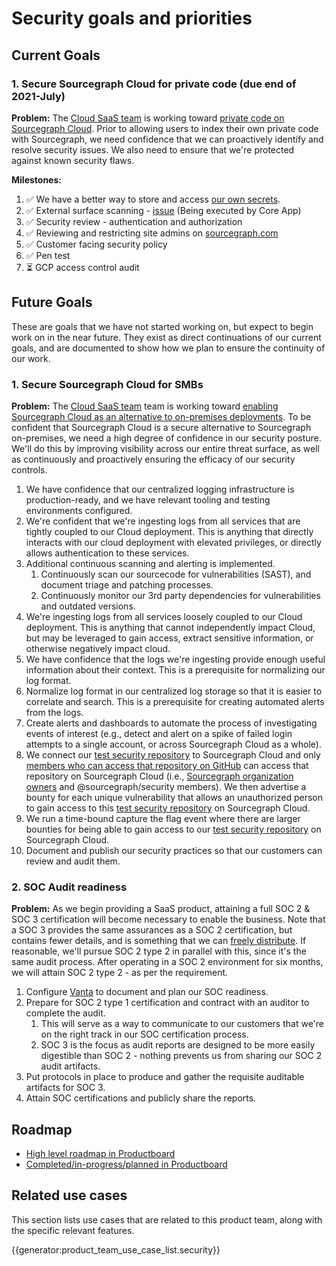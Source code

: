 # Security goals and priorities

## Current Goals

### 1. Secure Sourcegraph Cloud for private code (due end of 2021-July)

**Problem:** The [Cloud SaaS team](../../../../departments/product-engineering/engineering/cloud/saas/index.md) is working toward [private code on Sourcegraph Cloud](index.md). Prior to allowing users to index their own private code with Sourcegraph, we need confidence that we can proactively identify and resolve security issues. We also need to ensure that we're protected against known security flaws.

**Milestones:**

1. ✅ We have a better way to store and access [our own secrets](https://docs.google.com/document/d/1HzO7szEm-h4fqlQOnVbcJdpDmfQiM7Rb-Tz4CMEYl-Q).
2. ✅ External surface scanning - [issue](https://github.com/sourcegraph/sourcegraph/issues/21298) (Being executed by Core App)
3. ✅ Security review - authentication and authorization
4. ✅ Reviewing and restricting site admins on [sourcegraph.com](https://sourcegraph.com/)
5. ✅ Customer facing security policy
6. ✅ Pen test
7. ⏳ GCP access control audit

## Future Goals

These are goals that we have not started working on, but expect to begin work on in the near future. They exist as direct continuations of our current goals, and are documented to show how we plan to ensure the continuity of our work.

### 1. Secure Sourcegraph Cloud for SMBs

**Problem:** The [Cloud SaaS team](../../../../departments/product-engineering/engineering/cloud/saas/index.md) team is working toward [enabling Sourcegraph Cloud as an alternative to on-premises deployments](../../../../departments/product-engineering/engineering/cloud/saas/index.md). To be confident that Sourcegraph Cloud is a secure alternative to Sourcegraph on-premises, we need a high degree of confidence in our security posture. We'll do this by improving visibility across our entire threat surface, as well as continuously and proactively ensuring the efficacy of our security controls.

1. We have confidence that our centralized logging infrastructure is production-ready, and we have relevant tooling and testing environments configured.
2. We're confident that we're ingesting logs from all services that are tightly coupled to our Cloud deployment. This is anything that directly interacts with our cloud deployment with elevated privileges, or directly allows authentication to these services.
3. Additional continuous scanning and alerting is implemented.
   1. Continuously scan our sourcecode for vulnerabilities (SAST), and document triage and patching processes.
   2. Continuously monitor our 3rd party dependencies for vulnerabilities and outdated versions.
4. We're ingesting logs from all services loosely coupled to our Cloud deployment. This is anything that cannot independently impact Cloud, but may be leveraged to gain access, extract sensitive information, or otherwise negatively impact cloud.
5. We have confidence that the logs we're ingesting provide enough useful information about their context. This is a prerequisite for normalizing our log format.
6. Normalize log format in our centralized log storage so that it is easier to correlate and search. This is a prerequisite for creating automated alerts from the logs.
7. Create alerts and dashboards to automate the process of investigating events of interest (e.g., detect and alert on a spike of failed login attempts to a single account, or across Sourcegraph Cloud as a whole).
8. We connect our [test security repository](https://github.com/sourcegraph/security-test/blob/main/README.md) to Sourcegraph Cloud and only [members who can access that repository on GitHub](https://github.com/sourcegraph/security-test/settings/access) can access that repository on Sourcegraph Cloud (i.e., [Sourcegraph organization owners](https://github.com/orgs/sourcegraph/people?query=role%3Aowner) and @sourcegraph/security members). We then advertise a bounty for each unique vulnerability that allows an unauthorized person to gain access to this [test security repository](https://github.com/sourcegraph/security-test/blob/main/README.md) on Sourcegraph Cloud.
9. We run a time-bound capture the flag event where there are larger bounties for being able to gain access to our [test security repository](https://github.com/sourcegraph/security-test/blob/main/README.md) on Sourcegraph Cloud.
10. Document and publish our security practices so that our customers can review and audit them.

### 2. SOC Audit readiness

**Problem:** As we begin providing a SaaS product, attaining a full SOC 2 & SOC 3 certification will become necessary to enable the business. Note that a SOC 3 provides the same assurances as a SOC 2 certification, but contains fewer details, and is something that we can [freely distribute](https://www.aicpa.org/interestareas/frc/assuranceadvisoryservices/aicpasoc3report.html). If reasonable, we'll pursue SOC 2 type 2 in parallel with this, since it's the same audit process. After operating in a SOC 2 environment for six months, we will attain SOC 2 type 2 - as per the requirement.

1. Configure [Vanta](https://www.vanta.com/) to document and plan our SOC readiness.
1. Prepare for SOC 2 type 1 certification and contract with an auditor to complete the audit.
   1. This will serve as a way to communicate to our customers that we're on the right track in our SOC certification process.
   1. SOC 3 is the focus as audit reports are designed to be more easily digestible than SOC 2 - nothing prevents us from sharing our SOC 2 audit artifacts.
1. Put protocols in place to produce and gather the requisite auditable artifacts for SOC 3.
1. Attain SOC certifications and publicly share the reports.

## Roadmap

- [High level roadmap in Productboard](https://sourcegraph.productboard.com/roadmap/2866503-fy2022-security)
- [Completed/in-progress/planned in Productboard](https://sourcegraph.productboard.com/feature-board/2130270-security)

## Related use cases

This section lists use cases that are related to this product team, along with the specific relevant features.

{{generator:product_team_use_case_list.security}}
